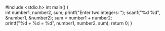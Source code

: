 #include <stdio.h>
int main() {   
    int number1, number2, sum;
    printf("Enter two integers: ");
    scanf("%d %d", &number1, &number2);
    sum = number1 + number2;      
    printf("%d + %d = %d", number1, number2, sum);
    return 0;
}
